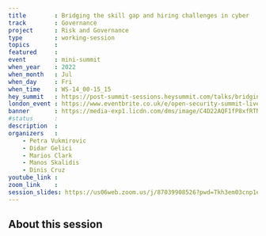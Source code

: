 ```yaml
---
title        : Bridging the skill gap and hiring challenges in cyber
track        : Governance
project      : Risk and Governance
type         : working-session
topics       : 
featured     :
event        : mini-summit
when_year    : 2022
when_month   : Jul
when_day     : Fri
when_time    : WS-14_00-15_15
hey_summit   : https://post-summit-sessions.heysummit.com/talks/bridging-the-skill-gap-and-hiring-challenges-in-cyber/
london_event : https://www.eventbrite.co.uk/e/open-security-summit-live-in-london-tickets-356895402757
banner       : https://media-exp1.licdn.com/dms/image/C4D22AQF1fP8xfRTNXw/feedshare-shrink_1280/0/1655587468986?e=1658361600&v=beta&t=Z8Itw18tWReqJsvyqUsrlKcgu29_ZcTiTiZK2TmogOs
#status      : 
description  :
organizers   :
    - Petra Vukmirovic
    - Didar Gelici
    - Marios Clark
    - Manos Skalidis
    - Dinis Cruz
youtube_link : 
zoom_link    :
session_slides: https://us06web.zoom.us/j/87039908526?pwd=Tkh3em03cnp1eTRpczYrL2lud2pnZz09
---
```



## About this session

